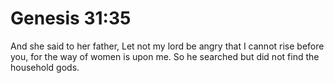 # Genesis 31:35

And she said to her father, Let not my lord be angry that I cannot rise before you, for the way of women is upon me. So he searched but did not find the household gods.
